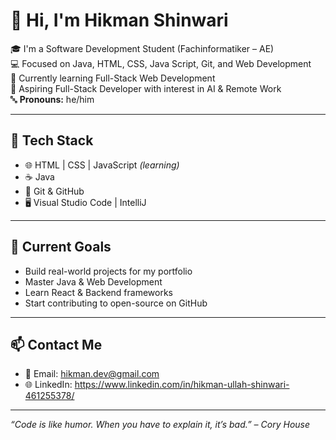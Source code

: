 # 👋 Hi, I'm Hikman Shinwari

🎓 I'm a Software Development Student (Fachinformatiker – AE)  
💻 Focused on Java, HTML, CSS, Java Script, Git, and Web Development  
🌱 Currently learning Full-Stack Web Development  
🚀 Aspiring Full-Stack Developer with interest in AI & Remote Work  
🔤 **Pronouns:** he/him

---

## 🧰 Tech Stack
- 🌐 HTML | CSS | JavaScript *(learning)*
- ☕ Java
- 🔧 Git & GitHub
- 🖥️ Visual Studio Code | IntelliJ

---

## 🎯 Current Goals
- Build real-world projects for my portfolio  
- Master Java & Web Development  
- Learn React & Backend frameworks  
- Start contributing to open-source on GitHub

---

## 📫 Contact Me
- 📧 Email: hikman.dev@gmail.com
- 🌐 LinkedIn: https://www.linkedin.com/in/hikman-ullah-shinwari-461255378/
---

_“Code is like humor. When you have to explain it, it’s bad.” – Cory House_
